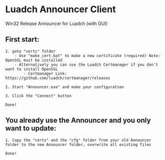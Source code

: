 # Luadch Announcer Client
Win32 Release Announcer for Luadch (with GUI)

## First start:

    1. goto "certs" folder
        - Use "make_cert.bat" to make a new certificate (required) Note: OpenSSL must be installed
        - Alternatively you can use the Luadch Certmanager if you don't want to install OpenSSL
            - Certmanager Link: https://github.com/luadch/certmanager/releases

    2. Start "Announcer.exe" and make your configuration

    3. Click the "Connect" button

    Done!

## You already use the Announcer and you only want to update:

    1. Copy the "certs" and the "cfg" folder from your old Announcer folder to the new Announcer folder, overwrite all existing files

    Done!